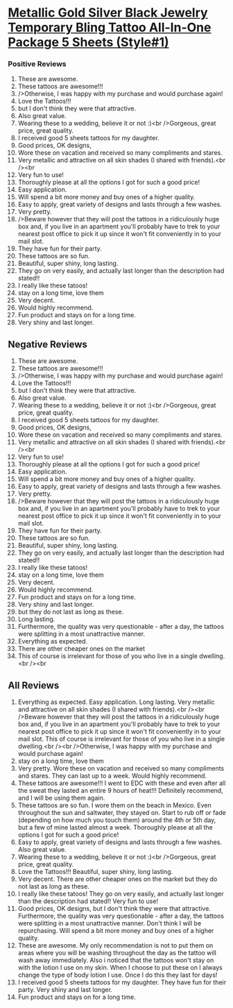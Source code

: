 # [Metallic Gold Silver Black Jewelry Temporary Bling Tattoo All-In-One Package 5 Sheets (Style#1)](https://products.checkmycream.com/products/Metallic-Gold-Silver-Black-Jewelry-Temporary-Bling-Tattoo-All-In-One-Package-5-Sheets-(Style1).html)

### Positive Reviews

<ol>
      <li>These are awesome.</li>
      <li>These tattoos are awesome!!!</li>
      <li>/&gt;Otherwise, I was happy with my purchase and would purchase again!</li>
      <li>Love the Tattoos!!!  </li>
      <li>but I don&#x27;t think they were that attractive.</li>
      <li>Also great value.</li>
      <li>Wearing these to a wedding, believe it or not :)&lt;br /&gt;Gorgeous, great price, great quality.</li>
      <li>I received good 5 sheets tattoos for my daughter.</li>
      <li>Good prices, OK designs,</li>
      <li>Wore these on vacation and received so many compliments and stares.</li>
      <li>Very metallic and attractive on all skin shades (I shared with friends).&lt;br /&gt;&lt;br</li>
      <li>Very fun to use!</li>
      <li>Thoroughly please at all the options I got for such a good price!</li>
      <li>Easy application.</li>
      <li>Will spend a bit more money and buy ones of a higher quality.</li>
      <li>Easy to apply, great variety of designs and lasts through a few washes.  </li>
      <li>Very pretty.</li>
      <li>/&gt;Beware however that they will post the tattoos in a ridiculously huge box and, if you live in an apartment you&#x27;ll probably have to trek to your nearest post office to pick it up since it won&#x27;t fit conveniently in to your mail slot.</li>
      <li>They have fun for their party.</li>
      <li>These tattoos are so fun.  </li>
      <li>Beautiful, super shiny, long lasting.</li>
      <li>They go on very easily, and actually last longer than the description had stated!!</li>
      <li>I really like these tatoos!</li>
      <li>stay on a long time, love them</li>
      <li>Very decent.</li>
      <li>Would highly recommend.</li>
      <li>Fun product and stays on for a long time.</li>
      <li>Very shiny and last longer.</li>
</ol>


<h2>Negative Reviews</h2>
<ol>
<li> These are awesome.</li>
<li> These tattoos are awesome!!!</li>
<li> /&gt;Otherwise, I was happy with my purchase and would purchase again!</li>
<li> Love the Tattoos!!!  </li>
<li> but I don&#x27;t think they were that attractive.</li>
<li> Also great value.</li>
<li> Wearing these to a wedding, believe it or not :)&lt;br /&gt;Gorgeous, great price, great quality.</li>
<li> I received good 5 sheets tattoos for my daughter.</li>
<li> Good prices, OK designs,</li>
<li> Wore these on vacation and received so many compliments and stares.</li>
<li> Very metallic and attractive on all skin shades (I shared with friends).&lt;br /&gt;&lt;br</li>
<li> Very fun to use!</li>
<li> Thoroughly please at all the options I got for such a good price!</li>
<li> Easy application.</li>
<li> Will spend a bit more money and buy ones of a higher quality.</li>
<li> Easy to apply, great variety of designs and lasts through a few washes.  </li>
<li> Very pretty.</li>
<li> /&gt;Beware however that they will post the tattoos in a ridiculously huge box and, if you live in an apartment you&#x27;ll probably have to trek to your nearest post office to pick it up since it won&#x27;t fit conveniently in to your mail slot.</li>
<li> They have fun for their party.</li>
<li> These tattoos are so fun.  </li>
<li> Beautiful, super shiny, long lasting.</li>
<li> They go on very easily, and actually last longer than the description had stated!!</li>
<li> I really like these tatoos!</li>
<li> stay on a long time, love them</li>
<li> Very decent.</li>
<li> Would highly recommend.</li>
<li> Fun product and stays on for a long time.</li>
<li> Very shiny and last longer.</li>
<li> but they do not last as long as these.</li>
<li> Long lasting.</li>
<li> Furthermore, the quality was very questionable - after a day, the tattoos were splitting in a most unattractive manner.</li>
<li> Everything as expected.</li>
<li> There are other cheaper ones on the market</li>
<li> This of course is irrelevant for those of you who live in a single dwelling.&lt;br /&gt;&lt;br</li>
</ol>

<h2>All Reviews</h2>

<ol>
    <li> Everything as expected. Easy application. Long lasting. Very metallic and attractive on all skin shades (I shared with friends).&lt;br /&gt;&lt;br /&gt;Beware however that they will post the tattoos in a ridiculously huge box and, if you live in an apartment you&#x27;ll probably have to trek to your nearest post office to pick it up since it won&#x27;t fit conveniently in to your mail slot. This of course is irrelevant for those of you who live in a single dwelling.&lt;br /&gt;&lt;br /&gt;Otherwise, I was happy with my purchase and would purchase again!</li>
    <li> stay on a long time, love them</li>
    <li> Very pretty. Wore these on vacation and received so many compliments and stares. They can last up to a week. Would highly recommend.</li>
    <li> These tattoos are awesome!!! I went to EDC with these and even after all the sweat they lasted an entire 9 hours of heat!!! Definitely recommend, and I will be using them again.</li>
    <li> These tattoos are so fun.  I wore them on the beach in Mexico.  Even throughout the sun and saltwater, they stayed on.  Start to rub off or fade (depending on how much you touch them) around the 4th or 5th day, but a few of mine lasted almost a week.  Thoroughly please at all the options I got for such a good price!</li>
    <li> Easy to apply, great variety of designs and lasts through a few washes.  Also great value.</li>
    <li> Wearing these to a wedding, believe it or not :)&lt;br /&gt;Gorgeous, great price, great quality.</li>
    <li> Love the Tattoos!!!  Beautiful, super shiny, long lasting.</li>
    <li> Very decent. There are other cheaper ones on the market but they do not last as long as these.</li>
    <li> I really like these tatoos! They go on very easily, and actually last longer than the description had stated!! Very fun to use!</li>
    <li> Good prices, OK designs, but I don&#x27;t think they were that attractive. Furthermore, the quality was very questionable - after a day, the tattoos were splitting in a most unattractive manner. Don&#x27;t think I will be repurchasing. Will spend a bit more money and buy ones of a higher quality.</li>
    <li> These are awesome. My only recommendation is not to put them on areas where you will be washing throughout the day as the tattoo will wash away immediately. Also i noticed that the tattoos won&#x27;t stay on with the lotion I use on my skin. When I choose to put these on I always change the type of body lotion I use. Once I do this they last for days!</li>
    <li> I received good 5 sheets tattoos for my daughter. They have fun for their party. Very shiny and last longer.</li>
    <li> Fun product and stays on for a long time.</li>
</ol>





